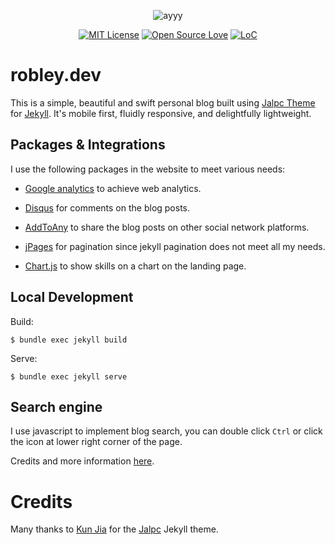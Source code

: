 <p align="center"><img src="https://render.bitstrips.com/v2/cpanel/9e8f7839-cd6d-4222-82fe-4a31d013e2b1-56f796ea-082a-4ec4-8e56-447e791cb8a2-v1.png?transparent=1&palette=1&width=246" alt="ayyy"></p>

<p align="center">
<a href="https://opensource.org/licenses/mit-license.php"><img src="https://badges.frapsoft.com/os/mit/mit.svg?v=103)" alt="MIT License"></a>
<a href="https://github.com/ellerbrock/open-source-badge/"><img src="https://badges.frapsoft.com/os/v1/open-source.png?v=103" alt="Open Source Love"></a>
<a href="https://tokei.rs/b1/github/ro6ley/ro6ley.github.io?category=code"><img src="https://tokei.rs/b1/github/ro6ley/ro6ley.github.io?category=code" alt="LoC"></a>
</p>

<p>
  <h1>robley.dev</h1>
</p>

This is a simple, beautiful and swift personal blog built using [Jalpc Theme](https://github.com/jarrekk/Jalpc) for [Jekyll](http://jekyllrb.com). It's mobile first, fluidly responsive, and delightfully lightweight.


## Packages & Integrations

I use the following packages in the website to meet various needs:

- [Google analytics](https://www.google.com/analytics/) to achieve web analytics.

- [Disqus](https://disqus.com/) for comments on the blog posts.

- [AddToAny](https://www.addtoany.com/) to share the blog posts on other social network platforms.

- [jPages](http://luis-almeida.github.io/jPages) for pagination since jekyll pagination does not meet all my needs.

- [Chart.js](http://www.chartjs.org/) to show skills on a chart on the landing page.

## Local Development

Build:

```
$ bundle exec jekyll build
```

Serve:

```
$ bundle exec jekyll serve
```

## Search engine

I use javascript to implement blog search, you can double click `Ctrl` or click the icon at lower right corner of the page.

Credits and more information [here](https://github.com/androiddevelop/jekyll-search).

# Credits

Many thanks to [Kun Jia](http://www.jarrekk.com) for the [Jalpc](https://github.com/jarrekk/Jalpc) Jekyll theme.
